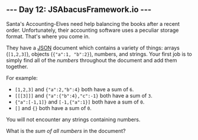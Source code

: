 <article class="day-desc"><h2>--- Day 12: JSAbacusFramework.io ---</h2><p>Santa's Accounting-Elves need help balancing the books after a recent order.  Unfortunately, their accounting software uses a peculiar storage format.  That's where you come in.</p>
<p>They have a <a href="http://json.org/">JSON</a> document which contains a variety of things: arrays (<code>[1,2,3]</code>), objects (<code>{"a":1, "b":2}</code>), numbers, and strings.  Your first job is to simply find all of the <em>numbers</em> throughout the document and add them together.</p>
<p>For example:</p>
<ul>
<li><code>[1,2,3]</code> and <code>{"a":2,"b":4}</code> both have a sum of <code>6</code>.</li>
<li><code>[[[3]]]</code> and <code>{"a":{"b":4},"c":-1}</code> both have a sum of <code>3</code>.</li>
<li><code>{"a":[-1,1]}</code> and <code>[-1,{"a":1}]</code> both have a sum of <code>0</code>.</li>
<li><code>[]</code> and <code>{}</code> both have a sum of <code>0</code>.</li>
</ul>
<p>You will not <span title="Nor are you likely to be eaten by a grue... during *this* puzzle, anyway.">encounter</span> any strings containing numbers.</p>
<p>What is the <em>sum of all numbers</em> in the document?</p>
</article>
